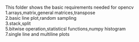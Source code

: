 This folder shows the basic requirements needed for opencv  
1.arrays,matrix,general matrices,transpose  
2.basic line plot,random sampling  
3.stack,split  
5.bitwise operation,statisticsl functions,numpy histogram  
7.single line and multiline plots
